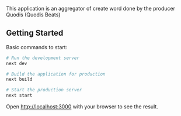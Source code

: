 This application is an aggregator of create word done by the producer Quodis (Quodis Beats)

## Getting Started

Basic commands to start:
```bash
# Run the development server
next dev

# Build the application for production
next build

# Start the production server
next start
```

Open [http://localhost:3000](http://localhost:3000) with your browser to see the result.
